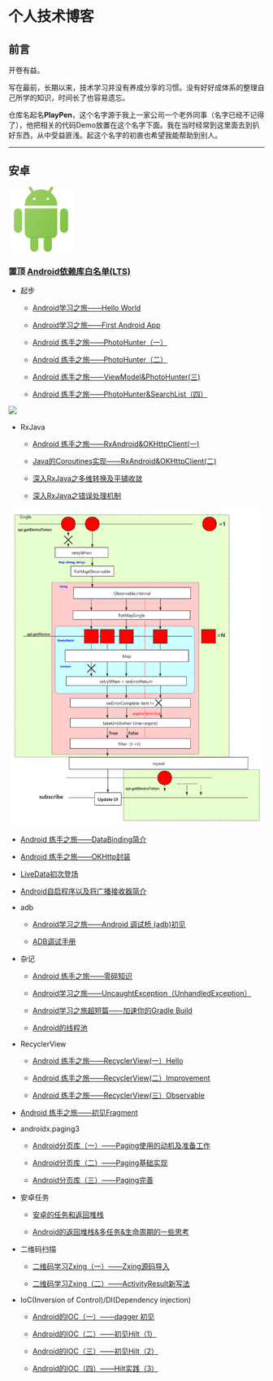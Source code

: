 # 个人技术博客

## 前言

开卷有益。

写在最前，长期以来，技术学习并没有养成分享的习惯。没有好好成体系的整理自己所学的知识，时间长了也容易遗忘。

仓库名起名**PlayPen**，这个名字源于我上一家公司一个老外同事（名字已经不记得了），他把相关的代码Demo放置在这个名字下面。我在当时经常到这里面去到扒好东西，从中受益匪浅。起这个名字的初衷也希望我能帮助到别人。

------

## 安卓

![](/images/logo_android.png)

### 置顶 [Android依赖库白名单(LTS)](https://github.com/soapgu/PlayPen/wiki/Android%E4%BE%9D%E8%B5%96%E5%BA%93%E7%99%BD%E5%90%8D%E5%8D%95(LTS))


- 起步
  - [Android学习之旅——Hello World](https://github.com/soapgu/PlayPen/issues/1)
  
  - [Android学习之旅——First Android App](https://github.com/soapgu/PlayPen/issues/2)
 
  - [Android 练手之旅——PhotoHunter（一）](https://github.com/soapgu/PlayPen/issues/3)
    
  - [Android 练手之旅——PhotoHunter（二）](https://github.com/soapgu/PlayPen/issues/4)
    
  - [Android 练手之旅——ViewModel&PhotoHunter(三)](https://github.com/soapgu/PlayPen/issues/7)
  
  - [Android 练手之旅——PhotoHunter&SearchList（四）](https://github.com/soapgu/PlayPen/issues/16)

![](http://reactivex.io/assets/Rx_Logo_S.png)

- RxJava 
    - [Android 练手之旅——RxAndroid&OKHttpClient(一)](https://github.com/soapgu/PlayPen/issues/5)
    
    - [Java的Coroutines实现——RxAndroid&OKHttpClient(二)](https://github.com/soapgu/PlayPen/issues/19)
    
    - [深入RxJava之多维转换及平铺收敛](https://github.com/soapgu/PlayPen/issues/29)
    
    - [深入RxJava之错误处理机制](https://github.com/soapgu/PlayPen/issues/30)
  
![](/images/公告导览更新RX示意图.png)

 - [Android 练手之旅——DataBinding简介](https://github.com/soapgu/PlayPen/issues/6)
  
  - [Android 练手之旅——OKHttp封装](https://github.com/soapgu/PlayPen/issues/9)
  
  - [LiveData初次登场](https://github.com/soapgu/PlayPen/issues/28)
  
  - [Android自启程序以及将广播接收器简介](https://github.com/soapgu/PlayPen/issues/31)
  
  - adb
    - [Android学习之旅——Android 调试桥 (adb)初见](https://github.com/soapgu/PlayPen/issues/10)

    - [ADB调试手册](https://github.com/soapgu/PlayPen/issues/22)
  
  - 杂记 
    - [Android 练手之旅——零碎知识](https://github.com/soapgu/PlayPen/issues/8)
  
    - [Android学习之旅——UncaughtException（UnhandledException）](https://github.com/soapgu/PlayPen/issues/11)
  
    - [Android学习之旅超短篇——加速你的Gradle Build](https://github.com/soapgu/PlayPen/issues/20)
  
    - [Android的线程池](https://github.com/soapgu/PlayPen/issues/27)

- RecyclerView
    - [Android 练手之旅——RecyclerView(一）Hello](https://github.com/soapgu/PlayPen/issues/12)

    - [Android 练手之旅——RecyclerView(二）Improvement](https://github.com/soapgu/PlayPen/issues/13)

    - [Android 练手之旅——RecyclerView(三）Observable](https://github.com/soapgu/PlayPen/issues/14)

- [Android 练手之旅——初见Fragment](https://github.com/soapgu/PlayPen/issues/15)
  
- androidx.paging3
    - [Android分页库（一）——Paging使用的动机及准备工作](https://github.com/soapgu/PlayPen/issues/17)
  
    - [Android分页库（二）——Paging基础实现](https://github.com/soapgu/PlayPen/issues/18)
    
    - [Android分页库（三）——Paging完善](https://github.com/soapgu/PlayPen/issues/21)
     
- 安卓任务
  - [安卓的任务和返回堆栈](https://github.com/soapgu/PlayPen/issues/23)
  
  - [Android的返回堆栈&多任务&生命周期的一些思考](https://github.com/soapgu/PlayPen/issues/24)

- 二维码扫描
  - [二维码学习Zxing（一）——Zxing源码导入](https://github.com/soapgu/PlayPen/issues/25)
    
  - [二维码学习Zxing（二）——ActivityResult新写法](https://github.com/soapgu/PlayPen/issues/26)  
  
- IoC(Inversion of Control)/DI(Dependency injection)
  - [Android的IOC（一）——dagger 初见](https://github.com/soapgu/PlayPen/issues/32)  
  
  - [Android的IOC（二）——初见Hilt（1）](https://github.com/soapgu/PlayPen/issues/33)

  - [Android的IOC（三）——初见Hilt（2）](https://github.com/soapgu/PlayPen/issues/34)

  - [Android的IOC（四）——Hilt实践（3）](https://github.com/soapgu/PlayPen/issues/35)
